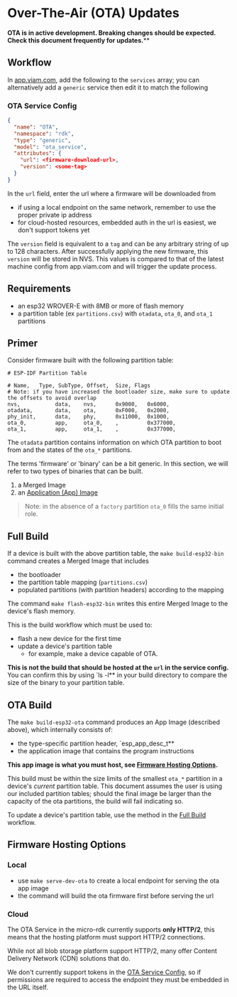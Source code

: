 # Over-The-Air (OTA) Updates


**OTA is in active development. Breaking changes should be expected. Check this document frequently for updates.****


## Workflow

In [app.viam.com](app.viam.com), add the following to the `services` array; you can alternatively add a `generic` service then edit it to match the following

### OTA Service Config

```json
{
  "name": "OTA",
  "namespace": "rdk",
  "type": "generic",
  "model": "ota_service",
  "attributes": {
    "url": <firmware-download-url>,
    "version": <some-tag>
  }
}
```


In the `url` field, enter the url where a firmware will be downloaded from
   - if using a local endpoint on the same network, remember to use the proper private ip address
   - for cloud-hosted resources, embedded auth in the url is easiest, we don't support tokens yet


The `version` field is equivalent to a `tag` and can be any arbitrary string of up to 128 characters. 
After successfully applying the new firmware, this `version` will be stored in NVS. 
This values is compared to that of the latest machine config from app.viam.com and will trigger the update process.


## Requirements

- an esp32 WROVER-E with 8MB or more of flash memory
- a partition table (ex `partitions.csv`) with `otadata`, `ota_0`, and `ota_1` partitions


## Primer

Consider firmware built with the following partition table:

```
# ESP-IDF Partition Table

# Name,   Type, SubType, Offset,  Size, Flags
# Note: if you have increased the bootloader size, make sure to update the offsets to avoid overlap
nvs,	       data,	nvs,	  0x9000,	0x6000,
otadata,       data,	ota,	  0xF000,	0x2000,
phy_init,      data,	phy, 	  0x11000, 	0x1000,
ota_0,	       app,	    ota_0,	  ,		    0x377000,
ota_1,	       app,	    ota_1,	  ,		    0x377000,
```

The `otadata` partition contains information on which OTA partition to boot from and the states of the `ota_*` partitions.

The terms 'firmware' or 'binary' can be a bit generic.
In this section, we will refer to two types of binaries that can be built.
1. a Merged Image
2. an [Application (App) Image](https://docs.espressif.com/projects/esp-idf/en/latest/esp32/api-reference/system/app_image_format.html)

> Note: in the absence of a `factory` partition `ota_0` fills the same initial role.

## Full Build

If a device is built with the above partition table, the `make build-esp32-bin` command creates a Merged Image that includes
- the bootloader
- the partition table mapping (`partitions.csv`)
- populated partitions (with partition headers) according to the mapping

The command `make flash-esp32-bin` writes this entire Merged Image to the device's flash memory.

This is the build workflow which must be used to:
- flash a new device for the first time
- update a device's partition table
  - for example, make a device capable of OTA.

**This is not the build that should be hosted at the `url` in the service config.**
You can confirm this by using `ls -l** in your build directory to compare the size of the binary to your partition table.

## OTA Build

The `make build-esp32-ota` command produces an App Image (described above), which internally consists of:
- the type-specific partition header, `esp_app_desc_t**
- the application image that contains the program instructions

**This app image is what you must host, see [Firmware Hosting Options](#firmware-hosting-options).**

This build must be within the size limits of the smallest `ota_*` partition in a device's *current* partition table. 
This document assumes the user is using our included partition tables; should the final image be larger than the capacity of the ota partitions, the build will fail indicating so.

To update a device's partition table, use the method in the [Full Build](#full-build) workflow.


## Firmware Hosting Options
### Local
  - use `make serve-dev-ota` to create a local endpoint for serving the ota app image
  - the command will build the ota firmware first before serving the url

### Cloud

The OTA Service in the micro-rdk currently supports **only HTTP/2**, this means that the hosting platform must support HTTP/2 connections. 

While not all blob storage platform support HTTP/2, many offer Content Delivery Network (CDN) solutions that do.

We don't currently support tokens in the [OTA Service Config](#ota-service-config), so if permissions are required to access the endpoint they must be embedded in the URL itself.

